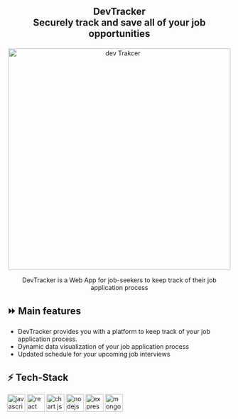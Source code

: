 
<h2><p align="center"><strong>DevTracker</strong><br />
  Securely track and save all of your job opportunities</p></h2>
<p align="center"><img src="dev-tracker-app/client/public/img/DevTracker App.gif" alt="dev Trakcer" width="500"></p>
<p align="center">DevTracker is a Web App for job-seekers to keep track of their job application process </br>


## ⏩ Main features<br/>
- DevTracker provides you with a platform to keep track of your job application process.
- Dynamic data visualization of your job application process
- Updated schedule for your upcoming job interviews

## ⚡ Tech-Stack
<p align="left"> 
   <img src="https://icongr.am/devicon/javascript-original.svg?size=128&color=currentColor" alt="javascript" width="40" height="40"/>
   <img src="https://icongr.am/devicon/react-original.svg?size=128&color=currentColor" alt="react" width="40" height="40"/>
  <img src= "http://www.chartjs.org.s3-website-eu-west-1.amazonaws.com/img/chartjs-logo.svg" alt="chart js" width="40" height="40"/>
   <img src="https://icongr.am/devicon/nodejs-original-wordmark.svg?size=128&color=currentColor" alt="nodejs" width="40" height="40"/>
  <img src="https://icongr.am/devicon/express-original-wordmark.svg?size=128&color=currentColor" alt="express" width="40" height="40"/>
  <img src="https://icongr.am/devicon/mongodb-original-wordmark.svg?size=128&color=currentColor" alt="mongodb" width="40" height="40"/>

</p>



